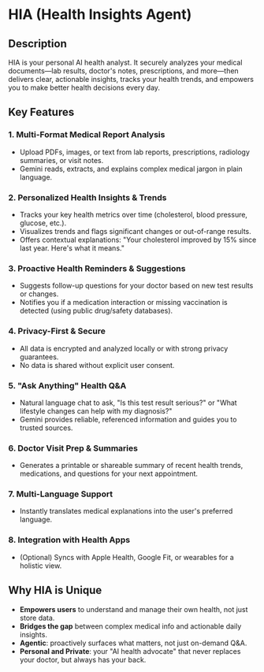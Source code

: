 # HIA (Health Insights Agent)

## Description

HIA is your personal AI health analyst. It securely analyzes your medical documents—lab results, doctor's notes, prescriptions, and more—then delivers clear, actionable insights, tracks your health trends, and empowers you to make better health decisions every day.

## Key Features

### 1. Multi-Format Medical Report Analysis
- Upload PDFs, images, or text from lab reports, prescriptions, radiology summaries, or visit notes.
- Gemini reads, extracts, and explains complex medical jargon in plain language.

### 2. Personalized Health Insights & Trends
- Tracks your key health metrics over time (cholesterol, blood pressure, glucose, etc.).
- Visualizes trends and flags significant changes or out-of-range results.
- Offers contextual explanations: "Your cholesterol improved by 15% since last year. Here's what it means."

### 3. Proactive Health Reminders & Suggestions
- Suggests follow-up questions for your doctor based on new test results or changes.
- Notifies you if a medication interaction or missing vaccination is detected (using public drug/safety databases).

### 4. Privacy-First & Secure
- All data is encrypted and analyzed locally or with strong privacy guarantees.
- No data is shared without explicit user consent.

### 5. "Ask Anything" Health Q&A
- Natural language chat to ask, "Is this test result serious?" or "What lifestyle changes can help with my diagnosis?"
- Gemini provides reliable, referenced information and guides you to trusted sources.

### 6. Doctor Visit Prep & Summaries
- Generates a printable or shareable summary of recent health trends, medications, and questions for your next appointment.

### 7. Multi-Language Support
- Instantly translates medical explanations into the user's preferred language.

### 8. Integration with Health Apps
- (Optional) Syncs with Apple Health, Google Fit, or wearables for a holistic view.

## Why HIA is Unique

- **Empowers users** to understand and manage their own health, not just store data.
- **Bridges the gap** between complex medical info and actionable daily insights.
- **Agentic**: proactively surfaces what matters, not just on-demand Q&A.
- **Personal and Private**: your "AI health advocate" that never replaces your doctor, but always has your back.